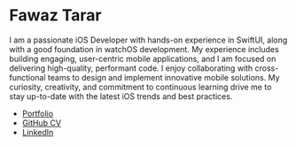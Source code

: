 # Fawaz Tarar

I am a passionate iOS Developer with hands-on experience in SwiftUI, along with a good foundation in watchOS development. My experience includes building engaging, user-centric mobile applications, and I am focused on delivering high-quality, performant code. I enjoy collaborating with cross-functional teams to design and implement innovative mobile solutions. My curiosity, creativity, and commitment to continuous learning drive me to stay up-to-date with the latest iOS trends and best practices.

- [Portfolio](https://fawaztarar.com)
- [GitHub CV](https://github.com/Fawaztarar/CV)
- [LinkedIn](https://www.linkedin.com/in/Fawaztarar)

